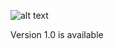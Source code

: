 ![alt text](https://raw.githubusercontent.com/jasonrichardcraig/devicesql/master/DeviceSQL.png)


Version 1.0 is available
